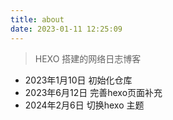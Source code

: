 ```yaml
---
title: about
date: 2023-01-11 12:25:09
---
```


> HEXO 搭建的网络日志博客


* 2023年1月10日 初始化仓库
* 2023年6月12日 完善hexo页面补充
* 2024年2月6日  切换hexo 主题


